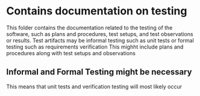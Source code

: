 # Contains documentation on testing
This folder contains the documentation related to the testing of the software, such as plans and procedures, test setups, and test observations or results. 
Test artifacts may be informal testing such as unit tests or formal testing such as requirements verification
This mighht include plans and procedures along with test setups and observations

## Informal and Formal Testing might be necessary

This means that unit tests and verification testing will most likely occur
